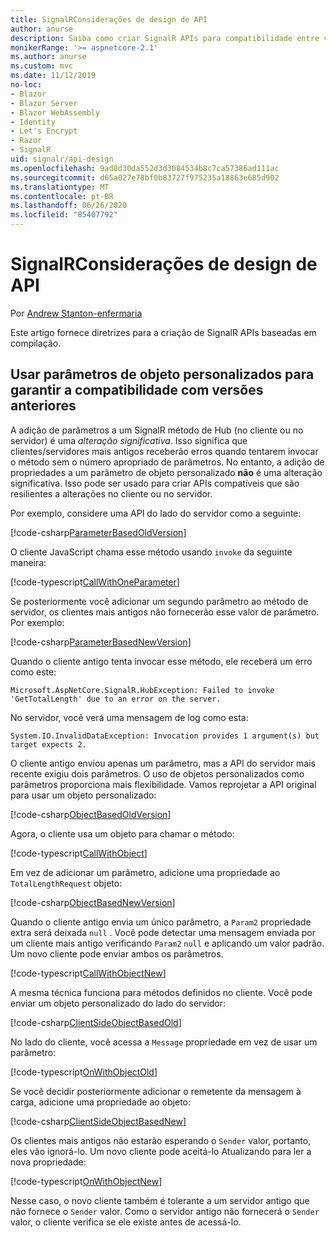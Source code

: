 ```yaml
---
title: SignalRConsiderações de design de API
author: anurse
description: Saiba como criar SignalR APIs para compatibilidade entre versões do seu aplicativo.
monikerRange: '>= aspnetcore-2.1'
ms.author: anurse
ms.custom: mvc
ms.date: 11/12/2019
no-loc:
- Blazor
- Blazor Server
- Blazor WebAssembly
- Identity
- Let's Encrypt
- Razor
- SignalR
uid: signalr/api-design
ms.openlocfilehash: 9ad8d30da552d3d3084534b8c7ca57386ad111ac
ms.sourcegitcommit: d65a027e78bf0b83727f975235a18863e685d902
ms.translationtype: MT
ms.contentlocale: pt-BR
ms.lasthandoff: 06/26/2020
ms.locfileid: "85407792"
---
```

# <a name="signalr-api-design-considerations"></a>SignalRConsiderações de design de API

Por [Andrew Stanton-enfermaria](https://twitter.com/anurse)

Este artigo fornece diretrizes para a criação de SignalR APIs baseadas em compilação.

## <a name="use-custom-object-parameters-to-ensure-backwards-compatibility"></a>Usar parâmetros de objeto personalizados para garantir a compatibilidade com versões anteriores

A adição de parâmetros a um SignalR método de Hub (no cliente ou no servidor) é uma *alteração significativa*. Isso significa que clientes/servidores mais antigos receberão erros quando tentarem invocar o método sem o número apropriado de parâmetros. No entanto, a adição de propriedades a um parâmetro de objeto personalizado **não** é uma alteração significativa. Isso pode ser usado para criar APIs compatíveis que são resilientes a alterações no cliente ou no servidor.

Por exemplo, considere uma API do lado do servidor como a seguinte:

[!code-csharp[ParameterBasedOldVersion](api-design/sample/Samples.cs?name=ParameterBasedOldVersion)]

O cliente JavaScript chama esse método usando `invoke` da seguinte maneira:

[!code-typescript[CallWithOneParameter](api-design/sample/Samples.ts?name=CallWithOneParameter)]

Se posteriormente você adicionar um segundo parâmetro ao método de servidor, os clientes mais antigos não fornecerão esse valor de parâmetro. Por exemplo:

[!code-csharp[ParameterBasedNewVersion](api-design/sample/Samples.cs?name=ParameterBasedNewVersion)]

Quando o cliente antigo tenta invocar esse método, ele receberá um erro como este:

```
Microsoft.AspNetCore.SignalR.HubException: Failed to invoke 'GetTotalLength' due to an error on the server.
```

No servidor, você verá uma mensagem de log como esta:

```
System.IO.InvalidDataException: Invocation provides 1 argument(s) but target expects 2.
```

O cliente antigo enviou apenas um parâmetro, mas a API do servidor mais recente exigiu dois parâmetros. O uso de objetos personalizados como parâmetros proporciona mais flexibilidade. Vamos reprojetar a API original para usar um objeto personalizado:

[!code-csharp[ObjectBasedOldVersion](api-design/sample/Samples.cs?name=ObjectBasedOldVersion)]

Agora, o cliente usa um objeto para chamar o método:

[!code-typescript[CallWithObject](api-design/sample/Samples.ts?name=CallWithObject)]

Em vez de adicionar um parâmetro, adicione uma propriedade ao `TotalLengthRequest` objeto:

[!code-csharp[ObjectBasedNewVersion](api-design/sample/Samples.cs?name=ObjectBasedNewVersion&highlight=4,9-13)]

Quando o cliente antigo envia um único parâmetro, a `Param2` propriedade extra será deixada `null` . Você pode detectar uma mensagem enviada por um cliente mais antigo verificando `Param2` `null` e aplicando um valor padrão. Um novo cliente pode enviar ambos os parâmetros.

[!code-typescript[CallWithObjectNew](api-design/sample/Samples.ts?name=CallWithObjectNew)]

A mesma técnica funciona para métodos definidos no cliente. Você pode enviar um objeto personalizado do lado do servidor:

[!code-csharp[ClientSideObjectBasedOld](api-design/sample/Samples.cs?name=ClientSideObjectBasedOld)]

No lado do cliente, você acessa a `Message` propriedade em vez de usar um parâmetro:

[!code-typescript[OnWithObjectOld](api-design/sample/Samples.ts?name=OnWithObjectOld)]

Se você decidir posteriormente adicionar o remetente da mensagem à carga, adicione uma propriedade ao objeto:

[!code-csharp[ClientSideObjectBasedNew](api-design/sample/Samples.cs?name=ClientSideObjectBasedNew&highlight=5)]

Os clientes mais antigos não estarão esperando o `Sender` valor, portanto, eles vão ignorá-lo. Um novo cliente pode aceitá-lo Atualizando para ler a nova propriedade:

[!code-typescript[OnWithObjectNew](api-design/sample/Samples.ts?name=OnWithObjectNew&highlight=2-5)]

Nesse caso, o novo cliente também é tolerante a um servidor antigo que não fornece o `Sender` valor. Como o servidor antigo não fornecerá o `Sender` valor, o cliente verifica se ele existe antes de acessá-lo.
